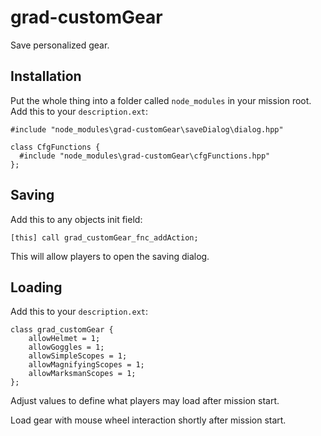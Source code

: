 # grad-customGear
Save personalized gear.

## Installation
Put the whole thing into a folder called `node_modules` in your mission root.
Add this to your `description.ext`:
```
#include "node_modules\grad-customGear\saveDialog\dialog.hpp"

class CfgFunctions {
  #include "node_modules\grad-customGear\cfgFunctions.hpp"
};
```

## Saving
Add this to any objects init field:
```
[this] call grad_customGear_fnc_addAction;
```
This will allow players to open the saving dialog.

## Loading
Add this to your `description.ext`:
```
class grad_customGear {
    allowHelmet = 1;
    allowGoggles = 1;
    allowSimpleScopes = 1;
    allowMagnifyingScopes = 1;
    allowMarksmanScopes = 1;
};
```
Adjust values to define what players may load after mission start.

Load gear with mouse wheel interaction shortly after mission start.
